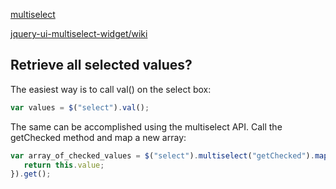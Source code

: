 [multiselect ](http://loudev.com/)


[jquery-ui-multiselect-widget/wiki](https://github.com/ehynds/jquery-ui-multiselect-widget/wiki)


## Retrieve all selected values?

The easiest way is to call val() on the select box:

```js
var values = $("select").val();
```

The same can be accomplished using the multiselect API. Call the getChecked method and map a new array:

```js
var array_of_checked_values = $("select").multiselect("getChecked").map(function(){
   return this.value;    
}).get();
```